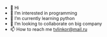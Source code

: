 - 👋 Hi
- 👀 I’m interested in programming
- 🌱 I’m currently learning python
- 💞️ I’m looking to collaborate on big company
- 📫 How to reach me tvlinkor@mail.ru

<!---
linkortv/linkortv is a ✨ special ✨ repository because its `README.md` (this file) appears on your GitHub profile.
You can click the Preview link to take a look at your changes.
--->

